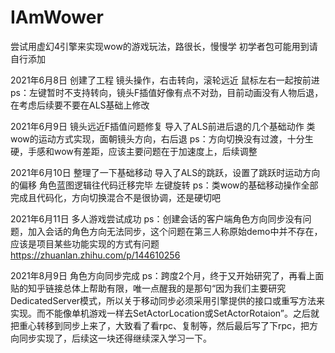# IAmWower
尝试用虚幻4引擎来实现wow的游戏玩法，路很长，慢慢学
初学者包可能用到请自行添加


2021年6月8日
创建了工程
镜头操作，右击转向，滚轮远近
鼠标左右一起按前进
ps：左键暂时不支持转向，镜头F插值好像有点不对劲，目前动画没有人物后退，在考虑后续要不要在ALS基础上修改

2021年6月9日
镜头远近F插值问题修复
导入了ALS前进后退的几个基础动作
类wow的运动方式实现，面朝镜头方向，右后退
ps：方向切换没有过渡，十分生硬，手感和wow有差距，应该主要问题在于加速度上，后续调整

2021年6月10日
整理了一下基础移动
导入了ALS的跳跃，设置了跳跃时运动方向的偏移
角色蓝图逻辑往代码迁移完毕
左键旋转
ps：类wow的基础移动操作全部完成且代码化，方向切换混合不是很协调，还是硬切吧

2021年6月11日
多人游戏尝试成功
ps：创建会话的客户端角色方向同步没有问题，加入会话的角色方向无法同步，这个问题在第三人称原始demo中并不存在，应该是项目某些功能实现的方式有问题
https://zhuanlan.zhihu.com/p/144610256

2021年8月9日
角色方向同步完成
ps：跨度2个月，终于又开始研究了，再看上面贴的知乎链接总体上帮助有限，唯一点醒我的是那句“因为我们主要研究DedicatedServer模式，所以关于移动同步必须采用引擎提供的接口或重写方法来实现。而不能像单机游戏一样去SetActorLocation或SetActorRotaion”。之后就把重心转移到同步上来了，大致看了看rpc、复制等，然后最后写了下rpc，把方向同步实现了，后续这一块还得继续深入学习一下。
